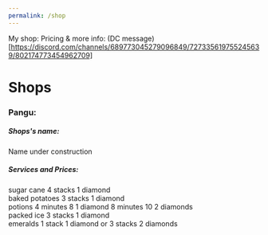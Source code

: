 ```yaml
---
permalink: /shop
---
```

My shop: 
Pricing & more info: (DC message)[https://discord.com/channels/689773045279096849/727335619755245639/802174773454962709]
# Shops
### Pangu:
##### Shops's name: 
Name under construction
##### Services and Prices:
sugar cane 4 stacks 1 diamond \
baked potatoes 3 stacks 1 diamond \
potions 4 minutes 8 1 diamond 8 minutes 10 2 diamonds \
packed ice 3 stacks 1 diamond \
emeralds 1 stack 1 diamond or 3 stacks 2 diamonds
